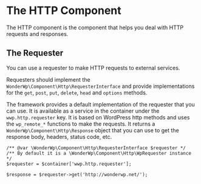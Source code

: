 # The HTTP Component

The HTTP component is the component that helps you deal with HTTP requests and responses.

## The Requester

You can use a requester to make HTTP requests to external services.

Requesters should implement the `WonderWp\Component\Http\RequesterInterface` and provide implementations for the `get`, `post`, `put`, `delete`, `head` and `options` methods.

The framework provides a default implementation of the requester that you can use. It is available as a service in the container under the `wwp.http.requester` key.
It is based on WordPress http methods and uses the `wp_remote_*` functions to make the requests.
It returns a `WonderWp\Component\Http\Response` object that you can use to get the response body, headers, status code, etc.

```
/** @var \WonderWp\Component\Http\RequesterInterface $requester */
/** By default it is a \WonderWp\Component\Http\WpRequester instance */
$requester = $container['wwp.http.requester'];

$response = $requester->get('http://wonderwp.net/');
```